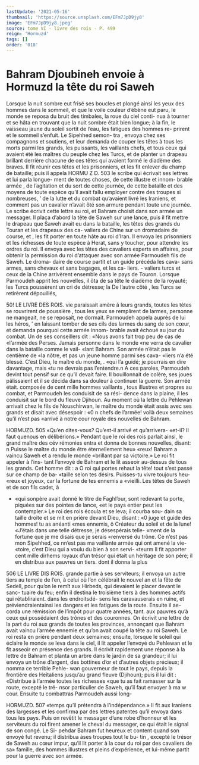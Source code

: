 ```yaml
---
lastUpdate: '2021-05-16'
thumbnail: 'https://source.unsplash.com/EFm7JpD9jy8'
image: 'EFm7JpD9jy8.jpeg'
source: tome VI - livre des rois - P. 499
reign: 'Hormuzd'
tags: []
order: '018'
---
```


# Bahram Djoubineh envoie à Hormuzd la tête du roi Saweh

Lorsque la nuit sombre eut frisé ses boucles et plongé ainsi les yeux des hommes dans le sommeil, et que le voile couleur d’ébène eut paru, le monde se
reposa du bruit des timbales, la roue du ciel conti- nua à tourner et se hâta en trouvant que la nuit sombre était bien longue; à la fin, le vaisseau jaune
du soleil sortit de l’eau, les fatigues des hommes re-
prirent et le sommeil s’enfuit. Le Sipehhed semon-
tra , envoya chez ses compagnons et soutiens, et leur demanda de couper les têtes à tous les morts parmi
les grands, les puissants, les vaillants chefs, et tous ceux qui avaient été les maîtres du peuple chez les
Turcs, et de planter un drapeau brillant derrière chacune de ces têtes qui avaient formé le diadème
des braves. Il fit réunir ces têtes et les prisonniers,
et les fit enlever du champ de bataille; puis il appela
HORMU Z D. 503 le scribe qui écrivait ses lettres et lui parla longue-
ment de toutes choses, de cette illustre et innom- brable armée , de l’agitation et du sort de cette journée,
de cette bataille et des moyens de toute espèce qu’il avait fallu employer contre des troupes si nombreuses, ’ de la lutte et du combat qu’avaient livré les Iraniens,
et comment pas un cavalier n’avait ôté son armure pendant toute une journée.
Le scribe écrivit cette lettre au roi, et Bahram choisit dans son armée un messager. Il plaça d’abord
la tête de Saweh sur une lance, puis il fit mettre le drapeau que Saweh avait eu dans la bataille, les têtes des grands du Touran et les drapeaux des ca- valiers de Chine sur un dromadaire de course, et , les fit porter en toute hâte au roi d’Iran. Il envoya
les prisonniers et les richesses de toute espèce à Herat, sans y toucher, pour attendre les ordres du roi. Il envoya avec les têtes des cavaliers experts en affaires, pour obtenir la permission du roi d’attaquer avec son armée Parmoudeh fils de Saweh. Le droma- daire de course partit et un guide précéda les cava-
sans armes, sans chevaux et sans bagages, et les ca- liers. -
valiers turcs et ceux de la Chine arrivèrent ensemble dans le pays de Touron. Lorsque Parmoudeh apprit les nouvelles, il ôta de sa tête le diadème de la royauté; les Turcs poussèrent un cri de détresse; la
De l’autre côté , les Turcs se retirèrent dépouillés,

50! LE LIVRE DES ROIS.
vie paraissait amère à leurs grands, toutes les tètes
se rouvrirent de poussière , tous les yeux se remplirent de larmes, personne ne mangeait, ne se reposait, ne dormait. Parmoudeh appela auprès de lui les héros,
’ en laissant tomber de ses cils des larmes du sang de son cœur, et demanda pourquoi cette armée innom- brable avait échoué au jour du combat. Un de ses conseillers dit : «Nous avons fait trop peu de cas de «l’armée des Perses. Jamais personne dans le monde
«ne verra de cavalier dans la bataille comme le vail- «lant Bahram. Son armée n’était pas le centième de
«la nôtre, et pas un jeune homme parmi ses cava- «liers n’a été blessé. C’est Dieu, le maître du monde,
. «qui l’a guidé; je pourrais en dire davantage, mais «tu ne devrais pas l’entendre.n
A ces paroles, Parmoudeh devint tout pensif sur ce qu’il devait faire. Il bouillonnait de colère, ses joues pâlissaient et il se décida dans sa douleur à continuer la guerre. Son armée était. composée de
cent mille hommes vaillants , tous illustres et propres au combat, et Parmoudeh les conduisit de sa rési- dence dans la plaine, il les conduisit sur le bord du fleuve Djihoun.
Au moment où la lettre du Pehlewan arrivait chez le fils de Nouschirwan, le maître du monde était assis avec ses grands et disait avec désespoir : «0
n chefs de l’armée! voilà deux semaines qu’il n’est pas
«arrivé à notre cour royale des nouvelles de Bahram.

HOBMUZD. 505 «Qu’en dites-vous? Qu’est-il arrivé et qu’arrivera-
«et-il? Il faut quenous en délibérions.» Pendant que
le roi des rois parlait ainsi, le grand maître des cév rémonies entra et donna de bonnes nouvelles, disant:
n Puisse le maître du monde être éternellement heu»
«reux! Bahram a vaincu Saweh et a rendu le monde «brillant par sa victoire.» Le roi fit appeler à l’ins-
tant l’envoyé de Bahram et le lit asseoir au-dessus
de tous les grands. Cet homme dit : a O roi qui portes rehaut la tête! tout s’est passé sur ce champ de ba-
«taille selon tes désirs. Puisses-tu vivre toujours heu- «reux et joyeux, car la fortune de tes ennemis a «vieilli. Les têtes de Saweh et de son fils cadet, à

- «qui sonpère avait donné le titre de Faghl’our, sont redevant ta porte, piquées sur des pointes de lance, «et le pays entier peut les contempler.»
  Le roi des rois écoula et se leva; il courba sou- dain sa taille droite et se mit en prière devant Dieu, disant : «0 juge et guide des hommes! tu as anéanti «mes ennemis, ô Créateur du soleil et de la lune! «J’étais dans une telle détresse, je désespérais telle-
  «ment de la fortune que je me disais que je serais «renversé du trône. Ce n’est pas mon Sipehhed, ce
  nn’est pas ma vaillante armée qui ont amené la vie-
  «toire, c’est Dieu qui a voulu du bien à son servi- «teurm Il fit apporter cent mille dirhems royaux d’un trésor qui était un héritage de son père; il en
  distribua aux pauvres un tiers. dont il donna la plus

506 LE LIVRE DIS ROIS.
grande partie à ses serviteurs; il envoya un autre tiers au temple de l’en, à celui où l’on célébrait le
nouvel an et la fête de Sedell, pour qu’on le remît
aux Hirbeds, qui devaient le placer devant le sanc- tuaire du feu; enfin il destina le troisième tiers à des
hommes actifs qui rétabliraient. dans les endroitsdé- sens les caravauserais en ruine, et préviendraientainsi les dangers et les fatigues de la route. Ensuite il ae- corda une rémission de l’impôt pour quatre années,
tant. aux pauvres qu’à ceux qui possédaient des trônes
et des couronnes.
On écrivit une lettre de la part du roi aux grands de toutes les provinces, annonçant que Bahram avait vaincu l’armée ennemie et qu’on avait coupé la tête
au roi Saweh. Le roi resta en prière pendant deux semaines; ensuite, lorsque le soleil qui éclaire le monde se leva dans le ciel, il lit appeler l’envoyé du Pehlewan et le fit asseoir en présence des grands. Il écrivit rapidement une réponse à la lettre de Bahram
et planta un arbre dans le jardin de sa grandeur; il lui envoya un trône d’argent, des bottines d’or et
d’autres objets précieux; il nomma ce terrible Pehle-
wan gouverneur de tout le pays, depuis la frontière des Heîtaliens jusqu’au grand fleuve (Djihoun); puis
il lui dit : «Distribue à l’armée toutes les richesses
«que tu as fait ramasser sur la route, excepté le tré-
nsor particulier de Saweh, qu’il faut envoyer à ma
w cour. Ensuite tu combattras Parmoudeh aussi long-

HORMUZD. 507 «temps qu’il prétendra à l’indépendance.» Il fit aux
Iraniens des largesses et les confirma par des lettres patentes qu’il envoya dans tous les pays.
Puis on revêtit le messager d’une robe d’honneur
et les serviteurs du roi firent amener le cheval du messager, ce qui était le signal de son congé. Le Si-
pehdar Bahram fut heureux et content quand son envoyé fut revenu; il distribua àses troupes tout le bu-
tin , excepté le trésor de Saweh au cœur impur, qu’il
lit porter à la cour du roi par des cavaliers de sa» famille, des hommes illustres et pleins d’expérience,
et lui-même partit pour la guerre avec son armée.

